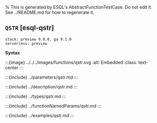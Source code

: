 % This is generated by ESQL's AbstractFunctionTestCase. Do not edit it. See ../README.md for how to regenerate it.

## `QSTR` [esql-qstr]
```{applies_to}
stack: preview 9.0.0, ga 9.1.0
serverless: preview
```

**Syntax**

:::{image} ../../../images/functions/qstr.svg
:alt: Embedded
:class: text-center
:::


:::{include} ../parameters/qstr.md
:::

:::{include} ../description/qstr.md
:::

:::{include} ../types/qstr.md
:::

:::{include} ../functionNamedParams/qstr.md
:::

:::{include} ../examples/qstr.md
:::
